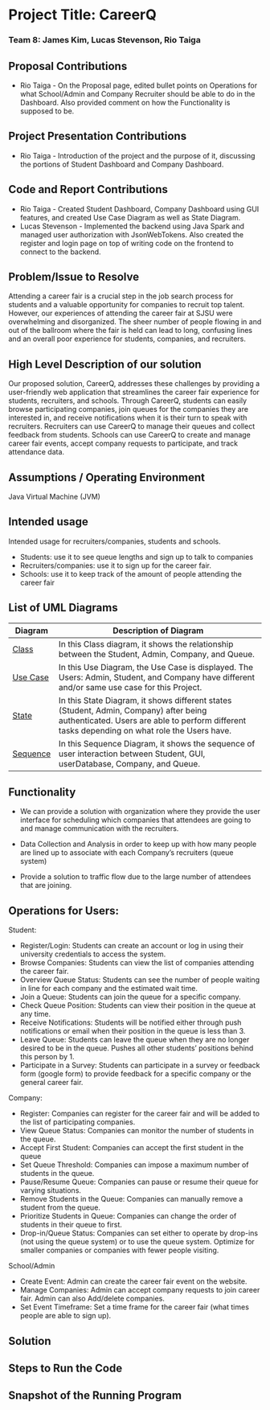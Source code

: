 # Project Title: CareerQ

### Team 8: James Kim, Lucas Stevenson, Rio Taiga ###

## Proposal Contributions ##
 * Rio Taiga - On the Proposal page, edited bullet points on Operations for what School/Admin and Company Recruiter should be able to do in the Dashboard. Also provided comment on how the Functionality is supposed to be.

## Project Presentation Contributions ##
 * Rio Taiga - Introduction of the project and the purpose of it, discussing the portions of Student Dashboard and Company Dashboard.

## Code and Report Contributions ##
 * Rio Taiga - Created Student Dashboard, Company Dashboard using GUI features, and created Use Case Diagram as well as State Diagram. 
 * Lucas Stevenson - Implemented the backend using Java Spark and managed user authorization with JsonWebTokens. Also created the register and login page on top of writing code on the frontend to connect to the backend.

## Problem/Issue to Resolve ##

Attending a career fair is a crucial step in the job search process for students and a valuable opportunity for companies to recruit top talent. However, our experiences of attending the career fair at SJSU were overwhelming and disorganized. The sheer number of people flowing in and out of the ballroom where the fair is held can lead to long, confusing lines and an overall poor experience for students, companies, and recruiters.

## High Level Description of our solution ##

Our proposed solution, CareerQ, addresses these challenges by providing a user-friendly web application that streamlines the career fair experience for students, recruiters, and schools. Through CareerQ, students can easily browse participating companies, join queues for the companies they are interested in, and receive notifications when it is their turn to speak with recruiters. Recruiters can use CareerQ to manage their queues and collect feedback from students. Schools can use CareerQ to create and manage career fair events, accept company requests to participate, and track attendance data.

## Assumptions / Operating Environment ##

Java Virtual Machine (JVM)

## Intended usage ##

Intended usage for recruiters/companies, students and schools.
- Students: use it to see queue lengths and sign up to talk to companies
- Recruiters/companies: use it to sign up for the career fair.
- Schools: use it to keep track of the amount of people attending the career fair

## List of UML Diagrams ##

| Diagram | Description of Diagram |
| ------------------------------------------------------------------------- | --------------------------------------------------------------------------- |
| [Class](https://github.com/LucasStevenson/CS151-CareerQ/blob/main/diagrams/CareerQClassDiagram.pdf)               | In this Class diagram, it shows the relationship between the Student, Admin, Company, and Queue.                                                                          |
| [Use Case](https://github.com/LucasStevenson/CS151-CareerQ/blob/main/diagrams/useCaseDiagram.drawio.pdf)         | In this Use Diagram, the Use Case is displayed. The Users: Admin, Student, and Company have different and/or same use case for this Project.                                                                            |
| [State](https://github.com/LucasStevenson/CS151-CareerQ/blob/main/diagrams/stateDiagram.drawio.pdf)              | In this State Diagram, it shows different states (Student, Admin, Company) after being authenticated. Users are able to perform different tasks depending on what role the Users have.                                                                            |
| [Sequence](https://github.com/LucasStevenson/CS151-CareerQ/blob/main/diagrams/CareerQSequenceDiagram.pdf)        | In this Sequence Diagram, it shows the sequence of user interaction between Student, GUI, userDatabase, Company, and Queue.                        |

## Functionality ##

* We can provide a solution with organization where they provide the user interface for scheduling which companies that attendees are going to and manage communication with the recruiters. 

* Data Collection and Analysis in order to keep up with how many people are lined up to associate with each Company’s recruiters (queue system)

* Provide a solution to traffic flow due to the large number of attendees that are joining. 

## Operations for Users: ##

Student:
- Register/Login: Students can create an account or log in using their university credentials to access the system.
- Browse Companies: Students can view the list of companies attending the career fair.
- Overview Queue Status: Students can see the number of people waiting in line for each company and the estimated wait time.
- Join a Queue: Students can join the queue for a specific company.
- Check Queue Position: Students can view their position in the queue at any time.
- Receive Notifications: Students will be notified either through push notifications or email when their position in the queue is less than 3.
- Leave Queue: Students can leave the queue when they are no longer desired to be in the queue. Pushes all other students’ positions behind this person by 1.
- Participate in a Survey: Students can participate in a survey or feedback form (google form) to provide feedback for a specific company or the general career fair.

Company:
- Register: Companies can register for the career fair and will be added to the list of participating companies. 
- View Queue Status: Companies can monitor the number of students in the queue.
- Accept First Student: Companies can accept the first student in the queue
- Set Queue Threshold: Companies can impose a maximum number of students in the queue. 
- Pause/Resume Queue: Companies can pause or resume their queue for varying situations. 
- Remove Students in the Queue: Companies can manually remove a student from the queue.
- Prioritize Students in Queue: Companies can change the order of students in their queue to first.
- Drop-in/Queue Status: Companies can set either to operate by drop-ins (not using the queue system) or to use the queue system. Optimize for smaller companies or companies with fewer people visiting.    

School/Admin
- Create Event: Admin can create the career fair event on the website.
- Manage Companies: Admin can accept company requests to join career fair. Admin can also Add/delete companies.
- Set Event Timeframe: Set a time frame for the career fair (what times people are able to sign up).

## Solution ##

## Steps to Run the Code ##

## Snapshot of the Running Program ##
